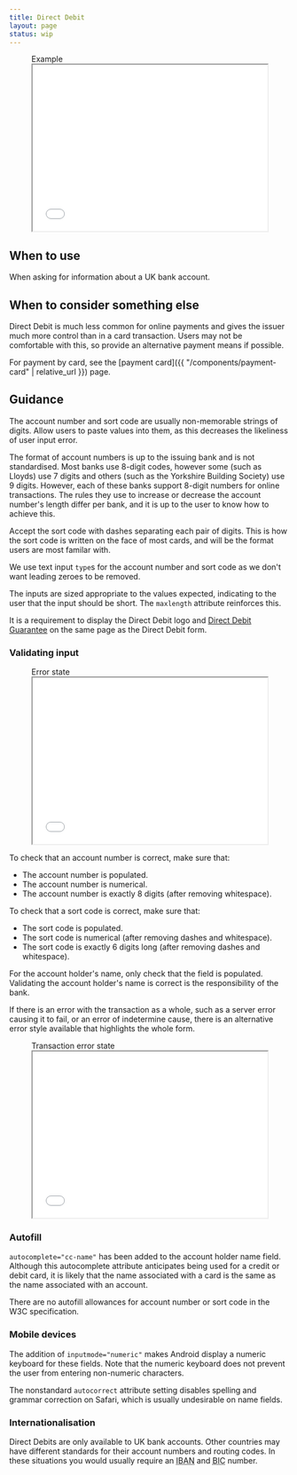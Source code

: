 ```yaml
---
title: Direct Debit
layout: page
status: wip
---
```


<figure class="iframe">
<figcaption class="iframe__label">
Example
</figcaption>
<iframe class="iframe__frame" src="{{ "/example/direct-debit" | relative_url }}" width="100%" height="300"></iframe>
</figure>

## When to use

When asking for information about a UK bank account. 

## When to consider something else

Direct Debit is much less common for online payments and gives the issuer much more control than in a card transaction. Users may not be comfortable with this, so provide an alternative payment means if possible. 

For payment by card, see the [payment card]({{ "/components/payment-card" | relative_url }}) page.

## Guidance

The account number and sort code are usually non-memorable strings of digits. Allow users to paste values into them, as this decreases the likeliness of user input error.

The format of account numbers is up to the issuing bank and is not standardised. Most banks use 8-digit codes, however some (such as Lloyds) use 7 digits and others (such as the Yorkshire Building Society) use 9 digits. However, each of these banks support 8-digit numbers for online transactions. The rules they use to increase or decrease the account number's length differ per bank, and it is up to the user to know how to achieve this. 

Accept the sort code with dashes separating each pair of digits. This is how the sort code is written on the face of most cards, and will be the format users are most familar with.

We use text input `type`s for the account number and sort code as we don't want leading zeroes to be removed.

The inputs are sized appropriate to the values expected, indicating to the user that the input should be short. The `maxlength` attribute reinforces this. 

It is a requirement to display the Direct Debit logo and [Direct Debit Guarantee](https://www.directdebit.co.uk/DirectDebitExplained/Pages/DirectDebitGuarantee.aspx) on the same page as the Direct Debit form. 

### Validating input

<figure class="iframe">
<figcaption class="iframe__label">
Error state
</figcaption>
<iframe class="iframe__frame" src="{{ "/example/direct-debit-error" | relative_url }}" width="100%" height="300"></iframe>
</figure>

To check that an account number is correct, make sure that:

* The account number is populated.
* The account number is numerical.
* The account number is exactly 8 digits (after removing whitespace).

To check that a sort code is correct, make sure that:

* The sort code is populated.
* The sort code is numerical (after removing dashes and whitespace).
* The sort code is exactly 6 digits long (after removing dashes and whitespace).

For the account holder's name, only check that the field is populated. Validating the account holder's name is correct is the responsibility of the bank. 

If there is an error with the transaction as a whole, such as a server error causing it to fail, or an error of indetermine cause, there is an alternative error style available that highlights the whole form.

<figure class="iframe">
<figcaption class="iframe__label">
Transaction error state
</figcaption>
<iframe class="iframe__frame" src="{{ "/example/direct-debit-error-alt" | relative_url }}" width="100%" height="300"></iframe>
</figure>

### Autofill

`autocomplete="cc-name"` has been added to the account holder name field. Although this autocomplete attribute anticipates being used for a credit or debit card, it is likely that the name associated with a card is the same as the name associated with an account. 

There are no autofill allowances for account number or sort code in the W3C specification.

### Mobile devices

The addition of `inputmode="numeric"` makes Android display a numeric keyboard for these fields. Note that the numeric keyboard does not prevent the user from entering non-numeric characters.

The nonstandard `autocorrect` attribute setting disables spelling and grammar correction on Safari, which is usually undesirable on name fields. 

### Internationalisation

Direct Debits are only available to UK bank accounts. Other countries may have different standards for their account numbers and routing codes. In these situations you would usually require an <abbr title="International Bank Account Number">IBAN</abbr> and <abbr title="Bank Identifier Code">BIC</abbr> number. 
